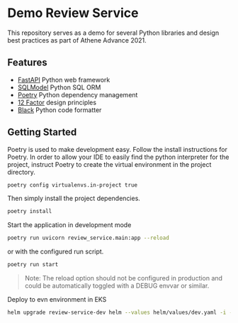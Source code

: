 # Demo Review Service

This repository serves as a demo for several Python libraries and design best practices as part of Athene Advance 2021.

## Features

- [FastAPI](https://fastapi.tiangolo.com/) Python web framework
- [SQLModel](https://sqlmodel.tiangolo.com/) Python SQL ORM
- [Poetry](https://python-poetry.org/) Python dependency management
- [12 Factor](https://12factor.net/) design principles
- [Black](https://github.com/psf/black) Python code formatter

## Getting Started

Poetry is used to make development easy.
Follow the install instructions for Poetry.
In order to allow your IDE to easily find the python interpreter for the project, instruct Poetry to create the virtual environment in the project directory.

```bash
poetry config virtualenvs.in-project true
```

Then simply install the project dependencies.

```bash
poetry install
```

Start the application in development mode

```bash
poetry run uvicorn review_service.main:app --reload
```

or with the configured run script.

```bash
poetry run start
```

> Note: The reload option should not be configured in production and could be automatically toggled with a DEBUG envvar or similar.

Deploy to evn environment in EKS

```bash
helm upgrade review-service-dev helm --values helm/values/dev.yaml -i -n microservice-demo
```
